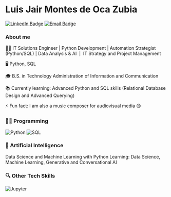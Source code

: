 # Luis Jair Montes de Oca Zubia

[![LinkedIn Badge](https://img.shields.io/badge/LINKEDIN-JAIRMOZ-blue?style=for-the-badge&logo=linkedin&logoColor=white)](https://www.linkedin.com/in/jairmoz) 
[![Email Badge](https://img.shields.io/badge/EMAIL-ljairmoz@gmail.com-red?style=for-the-badge&logo=gmail&logoColor=white)](mailto:ljairmoz@gmail.com)

### About me

:man_technologist: IT Solutions Engineer | Python Development | Automation Strategist (Python/SQL) | Data Analysis & AI  |  IT Strategy and Project Management

:desktop_computer: Python, SQL

:mortar_board: B.S. in  Technology Administration of Information and Communication 

:books: Currently learning: Advanced Python and SQL skills (Relational Database Design and Advanced Querying)

 ⚡ Fun fact: I am also a music composer for audiovisual media :blush:


### 👩‍💻 Programming

![Python](https://img.shields.io/badge/Python-3776AB?style=for-the-badge&logo=python&logoColor=white)
![SQL](https://img.shields.io/badge/SQL-4479A1?style=for-the-badge&logo=mysql&logoColor=white)

### 🤖 Artificial Intelligence

Data Science and Machine Learning with Python
Learning: Data Science, Machine Learning, Generative and Conversational AI

### :mag: Other Tech Skills

![Jupyter](https://img.shields.io/badge/Jupyter-F37626.svg?&style=for-the-badge&logo=Jupyter&logoColor=white)




<!--
**JairMoz/JairMoz** is a ✨ _special_ ✨ repository because its `README.md` (this file) appears on your GitHub profile.

Here are some ideas to get you started:

- 🔭 I’m currently working on ...
- 🌱 I’m currently learning ...
- 👯 I’m looking to collaborate on ...
- 🤔 I’m looking for help with ...
- 💬 Ask me about ...
- 📫 How to reach me: ...
- 😄 Pronouns: ...
- ⚡ Fun fact: ...
-->
